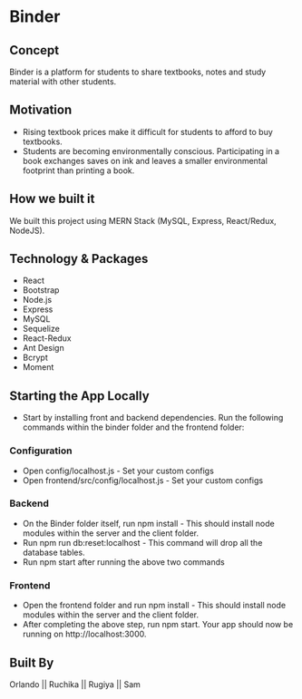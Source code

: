 # Binder 

## Concept
Binder is a platform for students to share textbooks, notes and study material with other students. 

## Motivation
* Rising textbook prices make it difficult for students to afford to buy textbooks.
* Students are becoming environmentally conscious. Participating in a book exchanges saves on ink and leaves a smaller environmental footprint than printing a book.

## How we built it
We built this project using MERN Stack (MySQL, Express, React/Redux, NodeJS).

## Technology & Packages
* React
* Bootstrap
* Node.js
* Express
* MySQL
* Sequelize
* React-Redux
* Ant Design
* Bcrypt
* Moment

## Starting the App Locally
* Start by installing front and backend dependencies. Run the following commands within the binder folder and the frontend folder:

### Configuration
* Open config/localhost.js - Set your custom configs
* Open frontend/src/config/localhost.js - Set your custom configs

### Backend
* On the Binder folder itself, run npm install - This should install node modules within the server and the client folder.
* Run npm run db:reset:localhost - This command will drop all the database tables.
* Run npm start after running the above two commands

### Frontend
* Open the frontend folder and run npm install - This should install node modules within the server and the client folder.
* After completing the above step, run npm start. Your app should now be running on http://localhost:3000.

## Built By
Orlando || Ruchika || Rugiya || Sam 


